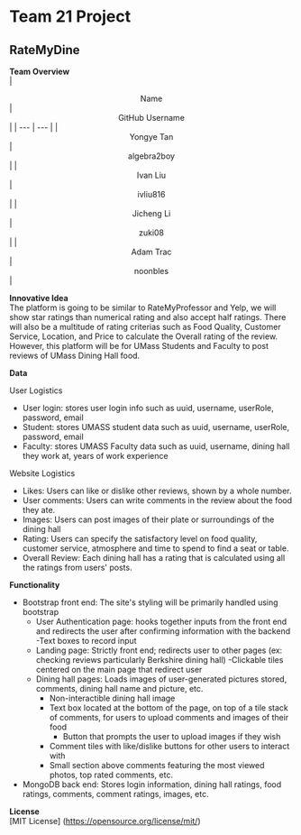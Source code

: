 # Team 21 Project 

## RateMyDine

**Team Overview** </br>
| <center>Name</center> | <center>GitHub Username</center> |
| --- | --- |
| <center>Yongye Tan</center> | <center>algebra2boy</center> |
| <center>Ivan Liu</center> | <center>ivliu816</center> |
| <center>Jicheng Li</center> | <center>zuki08</center> |
| <center>Adam Trac</center> | <center>noonbles</center> |

**Innovative Idea** </br>
The platform is going to be similar to RateMyProfessor and Yelp, we will show star ratings than numerical rating and also accept half ratings. There will also be a multitude of rating criterias such as Food Quality, Customer Service, Location, and Price to calculate the Overall rating of the review. However, this platform will be for UMass Students and Faculty to post reviews of UMass Dining Hall food.

**Data** </br>

User Logistics
- User login: stores user login info such as uuid, username, userRole, password, email
- Student: stores UMASS student data such as uuid, username, userRole, password, email
- Faculty: stores UMASS Faculty data such as uuid, username, dining hall they work at, years of work experience 


Website Logistics
- Likes: Users can like or dislike other reviews, shown by a whole number.
- User comments: Users can write comments in the review about the food they ate.
- Images: Users can post images of their plate or surroundings of the dining hall
- Rating: Users can specify the satisfactory level on food quality, customer service, atmosphere and time to spend to find a seat or table.
- Overall Review: Each dining hall has a rating that is calculated using all the ratings from users' posts.


**Functionality** </br>
- Bootstrap front end: The site's styling will be primarily handled using bootstrap
  - User Authentication page: hooks together inputs from the front end and redirects the user after confirming information with the backend
    -Text boxes to record input
  - Landing page: Strictly front end; redirects user to other pages (ex: checking reviews particularly Berkshire dining hall)
    -Clickable tiles centered on the main page that redirect user
  - Dining hall pages: Loads images of user-generated pictures stored, comments, dining hall name and picture, etc.
    - Non-interactible dining hall image
    - Text box located at the bottom of the page, on top of a tile stack of comments, for users to upload comments and images of their food
      - Button that prompts the user to upload images if they wish
    - Comment tiles with like/dislike buttons for other users to interact with
    - Small section above comments featuring the most viewed photos, top rated comments, etc.
- MongoDB back end: Stores login information, dining hall ratings, food ratings, comments, comment ratings, images, etc.

**License** </br>
[MIT License] (https://opensource.org/license/mit/)
